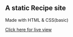 

## A static Recipe site 
Made with HTML & CSS(basic)

[Click here for live view ](https://hish1n.github.io/odin-projects/Recipes/)

    
